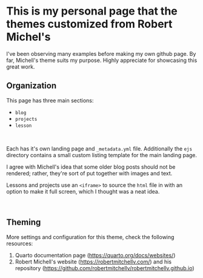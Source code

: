 # This is my personal page that the themes customized from Robert Michel's

I've been observing many examples before making my own github page. By far, Michell's theme suits my purpose. 
Highly appreciate for showcasing this great work.

## Organization

This page has three main sections:

-   `blog`
-   `projects`
-   `lesson`

<br>

Each has it's own landing page and `_metadata.yml` file. Additionally the `ejs` directory contains a small custom listing template for the main landing page.

I agree with Michell's idea that some older blog posts should not be rendered; rather, they're sort of put together with images and text. 

Lessons and projects use an `<iframe>` to source the `html` file in with an option to make it full screen, which I thought was a neat idea.

<br>



## Theming

More settings and configuration for this theme, check the following resources:
1. Quarto documentation page (https://quarto.org/docs/websites/)
2. Robert Michell's website (https://robertmitchellv.com/) and his repository (https://github.com/robertmitchellv/robertmitchellv.github.io)

